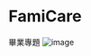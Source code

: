 # FamiCare
畢業專題
![image](https://github.com/ethan91024/FamiCare/assets/30317729/5aa18822-7dd9-48d9-bae3-965a71aae1f0)
